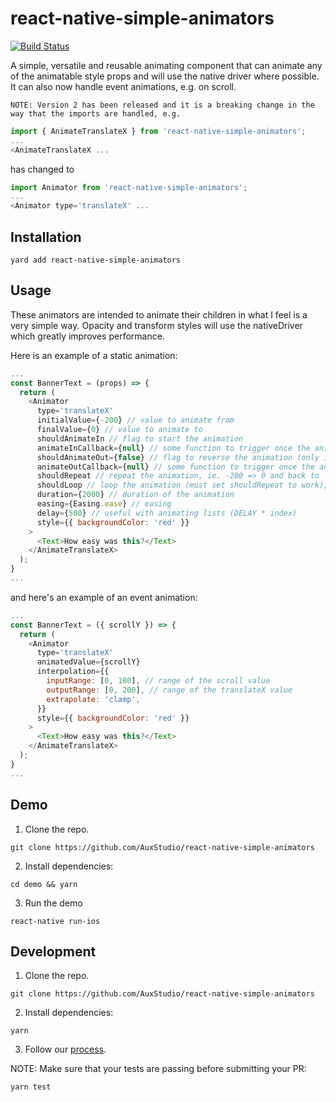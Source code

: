 # react-native-simple-animators

[![Build Status](https://travis-ci.com/AuxStudio/react-native-simple-animators.svg?branch=master)](https://travis-ci.com/AuxStudio/react-native-simple-animators)

A simple, versatile and reusable animating component that can animate any of the animatable style props and will use the native driver where possible. It can also now handle event animations, e.g. on scroll.

`NOTE: Version 2 has been released and it is a breaking change in the way that the imports are handled, e.g.`

```js
import { AnimateTranslateX } from 'react-native-simple-animators';
...
<AnimateTranslateX ...
```

has changed to

```js
import Animator from 'react-native-simple-animators';
...
<Animator type='translateX' ...
```

## Installation

```shell
yard add react-native-simple-animators
```

## Usage

These animators are intended to animate their children in what I feel is a very simple way.
Opacity and transform styles will use the nativeDriver which greatly improves performance.

Here is an example of a static animation:

```js
...
const BannerText = (props) => {
  return (
    <Animator
      type='translateX'
      initialValue={-200} // value to animate from
      finalValue={0} // value to animate to
      shouldAnimateIn // flag to start the animation
      animateInCallback={null} // some function to trigger once the animation has ended
      shouldAnimateOut={false} // flag to reverse the animation (only if shouldAnimateIn was previously set)
      animateOutCallback={null} // some function to trigger once the animation has ended
      shouldRepeat // repeat the animation, ie. -200 => 0 and back to -200 etc.
      shouldLoop // loop the animation (must set shouldRepeat to work), ie. -200 => 0 => reset to 0 => -200 => 0 etc.
      duration={2000} // duration of the animation
      easing={Easing.ease} // easing
      delay={500} // useful with animating lists (DELAY * index)
      style={{ backgroundColor: 'red' }}
    >
      <Text>How easy was this?</Text>
    </AnimateTranslateX>
  );
}
...
```

and here's an example of an event animation:

```js
...
const BannerText = ({ scrollY }) => {
  return (
    <Animator
      type='translateX'
      animatedValue={scrollY}
      interpolation={{
        inputRange: [0, 100], // range of the scroll value
        outputRange: [0, 200], // range of the translateX value
        extrapolate: 'clamp',
      }}
      style={{ backgroundColor: 'red' }}
    >
      <Text>How easy was this?</Text>
    </AnimateTranslateX>
  );
}
...
```

## Demo

1.  Clone the repo.

```shell
git clone https://github.com/AuxStudio/react-native-simple-animators
```

2.  Install dependencies:

```shell
cd demo && yarn
```

3.  Run the demo

```shell
react-native run-ios
```

## Development

1.  Clone the repo.

```shell
git clone https://github.com/AuxStudio/react-native-simple-animators
```

2.  Install dependencies:

```shell
yarn
```

3.  Follow our [process](./docs/PROCESS.md).

NOTE: Make sure that your tests are passing before submitting your PR:

```shell
yarn test
```
